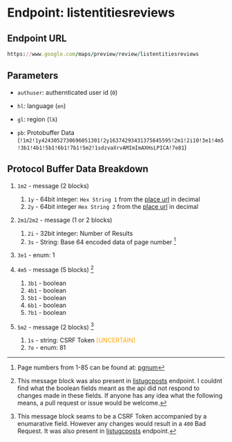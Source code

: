 # Endpoint: listentitiesreviews

## Endpoint URL
```ruby
https://www.google.com/maps/preview/review/listentitiesreviews
```

## Parameters
- `authuser`: authernticated user id (`0`)

- `hl`: language (`en`)

- `gl`: region (`lk`)

- `pb`: Protobuffer Data  (`!1m2!1y4243052730696051301!2y16374293431375645595!2m1!2i10!3e1!4m5!3b1!4b1!5b1!6b1!7b1!5m2!1sdzvaXrvAMImImAXHsLPICA!7e81`)


## Protocol Buffer Data Breakdown

1. `1m2` - message (2 blocks)
    1. `1y` - 64bit integer: `Hex String 1` from the [place url](../urls/place.md#protcol-buffer-data-breakdown) in decimal
    2. `2y` - 64bit integer  `Hex String 2` from the [place url](../urls/place.md#protcol-buffer-data-breakdown) in decimal

2. `2m1`/`2m2` - message (1 or 2 blocks)
    1. `2i` - 32bit integer: Number of Results
    2. `3s` - String: Base 64 encoded data of page number [^1]

3. `3e1` - enum: 1 

4. `4m5` - message (5 blocks) [^2]
    1. `3b1` - boolean
    2. `4b1` - boolean
    3. `5b1` - boolean
    4. `6b1` - boolean
    5. `7b1` - boolean

5. `5m2` - message (2 blocks) [^3]
    1. `1s` - string: CSRF Token <span style="color:orange">[UNCERTAIN]</span>
    2. `7e` - enum: 81


[^1]: Page numbers from 1-85 can be found at: [pgnum](/pgnum)

[^2]:This message block was also present in [listugcposts](./listugcposts) endpoint. I couldnt find what the boolean fields meant as the api did not respond to changes made in these fields. If anyone has any idea what the following means, a pull request or issue would be welcome.

[^3]:This message block seams to be a CSRF Token accompanied by a enumarative field. However any changes would result in a `400` Bad Request. It was also present in [listugcposts](./listugcposts.md) endpoint.